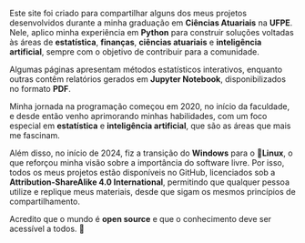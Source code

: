 Este site foi criado para compartilhar alguns dos meus projetos desenvolvidos durante a minha graduação em **Ciências Atuariais** na **UFPE**. Nele, aplico minha experiência em **Python** para construir soluções voltadas às áreas de **estatística**, **finanças**, **ciências atuariais** e **inteligência artificial**, sempre com o objetivo de contribuir para a comunidade.

Algumas páginas apresentam métodos estatísticos interativos, enquanto outras contêm relatórios gerados em **Jupyter Notebook**, disponibilizados no formato **PDF**.

Minha jornada na programação começou em 2020, no início da faculdade, e desde então venho aprimorando minhas habilidades, com um foco especial em **estatística** e **inteligência artificial**, que são as áreas que mais me fascinam.

Além disso, no início de 2024, fiz a transição do **Windows** para o 🐧**Linux**, o que reforçou minha visão sobre a importância do software livre. Por isso, todos os meus projetos estão disponíveis no GitHub, licenciados sob a **Attribution-ShareAlike 4.0 International**, permitindo que qualquer pessoa utilize e replique meus materiais, desde que sigam os mesmos princípios de compartilhamento.

Acredito que o mundo é **open source** e que o conhecimento deve ser acessível a todos. 🚀